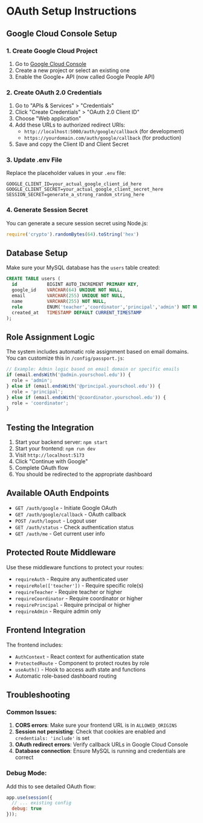# OAuth Setup Instructions

## Google Cloud Console Setup

### 1. Create Google Cloud Project
1. Go to [Google Cloud Console](https://console.cloud.google.com/)
2. Create a new project or select an existing one
3. Enable the Google+ API (now called Google People API)

### 2. Create OAuth 2.0 Credentials
1. Go to "APIs & Services" > "Credentials"
2. Click "Create Credentials" > "OAuth 2.0 Client ID"
3. Choose "Web application"
4. Add these URLs to authorized redirect URIs:
   - `http://localhost:5000/auth/google/callback` (for development)
   - `https://yourdomain.com/auth/google/callback` (for production)
5. Save and copy the Client ID and Client Secret

### 3. Update .env File
Replace the placeholder values in your `.env` file:

```env
GOOGLE_CLIENT_ID=your_actual_google_client_id_here
GOOGLE_CLIENT_SECRET=your_actual_google_client_secret_here
SESSION_SECRET=generate_a_strong_random_string_here
```

### 4. Generate Session Secret
You can generate a secure session secret using Node.js:
```javascript
require('crypto').randomBytes(64).toString('hex')
```

## Database Setup

Make sure your MySQL database has the `users` table created:

```sql
CREATE TABLE users (
  id           BIGINT AUTO_INCREMENT PRIMARY KEY,
  google_id    VARCHAR(64) UNIQUE NOT NULL,
  email        VARCHAR(255) UNIQUE NOT NULL,
  name         VARCHAR(255) NOT NULL,
  role         ENUM('teacher','coordinator','principal','admin') NOT NULL DEFAULT 'teacher',
  created_at   TIMESTAMP DEFAULT CURRENT_TIMESTAMP
);
```

## Role Assignment Logic

The system includes automatic role assignment based on email domains. You can customize this in `/config/passport.js`:

```javascript
// Example: Admin logic based on email domain or specific emails
if (email.endsWith('@admin.yourschool.edu')) {
  role = 'admin';
} else if (email.endsWith('@principal.yourschool.edu')) {
  role = 'principal';
} else if (email.endsWith('@coordinator.yourschool.edu')) {
  role = 'coordinator';
}
```

## Testing the Integration

1. Start your backend server: `npm start`
2. Start your frontend: `npm run dev`
3. Visit `http://localhost:5173`
4. Click "Continue with Google"
5. Complete OAuth flow
6. You should be redirected to the appropriate dashboard

## Available OAuth Endpoints

- `GET /auth/google` - Initiate Google OAuth
- `GET /auth/google/callback` - OAuth callback
- `POST /auth/logout` - Logout user
- `GET /auth/status` - Check authentication status
- `GET /auth/me` - Get current user info

## Protected Route Middleware

Use these middleware functions to protect your routes:

- `requireAuth` - Require any authenticated user
- `requireRole(['teacher'])` - Require specific role(s)
- `requireTeacher` - Require teacher or higher
- `requireCoordinator` - Require coordinator or higher  
- `requirePrincipal` - Require principal or higher
- `requireAdmin` - Require admin only

## Frontend Integration

The frontend includes:
- `AuthContext` - React context for authentication state
- `ProtectedRoute` - Component to protect routes by role
- `useAuth()` - Hook to access auth state and functions
- Automatic role-based dashboard routing

## Troubleshooting

### Common Issues:
1. **CORS errors**: Make sure your frontend URL is in `ALLOWED_ORIGINS`
2. **Session not persisting**: Check that cookies are enabled and `credentials: 'include'` is set
3. **OAuth redirect errors**: Verify callback URLs in Google Cloud Console
4. **Database connection**: Ensure MySQL is running and credentials are correct

### Debug Mode:
Add this to see detailed OAuth flow:
```javascript
app.use(session({
  // ... existing config
  debug: true
}));
```

